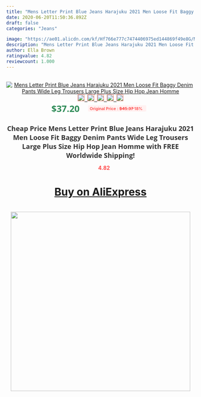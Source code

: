```yaml
---
title: "Mens Letter Print Blue Jeans Harajuku 2021 Men Loose Fit Baggy Denim Pants Wide Leg Trousers Large Plus Size Hip Hop Jean Homme"
date: 2020-06-20T11:50:36.892Z
draft: false
categories: "Jeans"

image: "https://ae01.alicdn.com/kf/Hf766e777c7474406975ed144869f49e8G/Mens-Letter-Print-Blue-Jeans-Harajuku-2021-Men-Loose-Fit-Baggy-Denim-Pants-Wide-Leg-Trousers.jpg"
description: "Mens Letter Print Blue Jeans Harajuku 2021 Men Loose Fit Baggy Denim Pants Wide Leg Trousers Large Plus Size Hip Hop Jean Homme"
author: Ella Brown
ratingvalue: 4.82
reviewcount: 1.000
---
```

<br>
<div style="text-align: center;">
<a href="https://s.click.aliexpress.com/e/_AsbzDL" target="_blank" rel="nofollow noopener noreferrer"><img alt="Mens Letter Print Blue Jeans Harajuku 2021 Men Loose Fit Baggy Denim Pants Wide Leg Trousers Large Plus Size Hip Hop Jean Homme" class="magnifier-image" src="https://ae01.alicdn.com/kf/Hf766e777c7474406975ed144869f49e8G/Mens-Letter-Print-Blue-Jeans-Harajuku-2021-Men-Loose-Fit-Baggy-Denim-Pants-Wide-Leg-Trousers.jpg_640x640.jpg">
<br>
<img style="border:1px solid salmon" src="https://ae01.alicdn.com/kf/Hf766e777c7474406975ed144869f49e8G/Mens-Letter-Print-Blue-Jeans-Harajuku-2021-Men-Loose-Fit-Baggy-Denim-Pants-Wide-Leg-Trousers.jpg_120x120.jpg">&nbsp;&nbsp;<img style="border:1px solid salmon" src="https://ae01.alicdn.com/kf/H3000a45a49ab4b9484e1999708acdfc6w/Mens-Letter-Print-Blue-Jeans-Harajuku-2021-Men-Loose-Fit-Baggy-Denim-Pants-Wide-Leg-Trousers.jpg_120x120.jpg">&nbsp;&nbsp;<img style="border:1px solid salmon" src="https://ae01.alicdn.com/kf/Hd2c2cc4db0cc4013b405d4d1514a0526X/Mens-Letter-Print-Blue-Jeans-Harajuku-2021-Men-Loose-Fit-Baggy-Denim-Pants-Wide-Leg-Trousers.jpg_120x120.jpg">&nbsp;&nbsp;<img style="border:1px solid salmon" src="https://ae01.alicdn.com/kf/H17700b9e73e24f25a25aa28a334cd2b6e/Mens-Letter-Print-Blue-Jeans-Harajuku-2021-Men-Loose-Fit-Baggy-Denim-Pants-Wide-Leg-Trousers.jpg_120x120.jpg">&nbsp;&nbsp;<img style="border:1px solid salmon" src="https://ae01.alicdn.com/kf/H7982226473f9420d8a8e6eb5ddfd85e92/Mens-Letter-Print-Blue-Jeans-Harajuku-2021-Men-Loose-Fit-Baggy-Denim-Pants-Wide-Leg-Trousers.jpg_120x120.jpg"></a></div><br0>
<div style="text-align: center;"><span style="background-color: white; border: 0px; box-sizing: border-box; color: seagreen; display: inline-block; font-family: &quot;open sans&quot; , &quot;arial&quot; , &quot;helvetica&quot; , sans-serif , &quot;heiti&quot;; font-size: 24px; font-stretch: inherit; font-weight: 700; line-height: inherit; margin: 0px 10px 0px 0px; padding: 0px; vertical-align: middle;">$37.20 </span>
<span style="background: rgb(255 , 241 , 241); border-radius: 3px; border: 0px; box-sizing: border-box; color: #ff4747; display: inline-block; font-family: inherit; font-size: 12px; font-stretch: inherit; font-style: inherit; font-variant: inherit; font-weight: 600; line-height: inherit; margin: 0px; padding: 2px 5px; transform: scale(0.9); vertical-align: middle;">Original Price : <b style="text-decoration: line-through;">$45.37 </b> 18%&nbsp;&nbsp;</span></div>
<h1 style="color: #333333; display: inline-block; font-family: &quot;open sans&quot; , &quot;arial&quot; , &quot;helvetica&quot; , sans-serif , &quot;heiti&quot;; font-size: 18px; font-stretch: inherit; font-weight: 700; text-align: center;">Cheap Price Mens Letter Print Blue Jeans Harajuku 2021 Men Loose Fit Baggy Denim Pants Wide Leg Trousers Large Plus Size Hip Hop Jean Homme with FREE Worldwide Shipping!</h1>
<div style="color: #ff4747; text-align: center;">
<img src="https://4.bp.blogspot.com/-M0ZcTcb-5uY/XleCXlxnR4I/AAAAAAAAAEc/OrjgMkXV1oMQFaCRZj5HQwOCBcu3w1FegCPcBGAYYCw/s1600/star.png" style="height: 15px;">&nbsp;<b>4.82</b></div>
<div class="button_cont" align="center"><a class="buynow_a" href="https://s.click.aliexpress.com/e/_AsbzDL" target="_blank" rel="nofollow noopener noreferrer"><H1>Buy on AliExpress</H1></a></div><br>
<div class="separator" style="clear: both; text-align: center;">
<img src="https://lh3.googleusercontent.com/-pTy5HemUv9M/XlePHvY0dAI/AAAAAAAAAE4/0nX5iRUoIWY8eMW9Dpxeirr157OZliDIgCLcBGAsYHQ/s1600/badge.gif" width="480">
</div>
